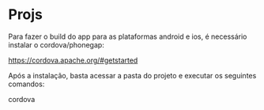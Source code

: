 # Projs

Para fazer o build do app para as plataformas android e ios, é necessário instalar o cordova/phonegap:

https://cordova.apache.org/#getstarted


Após a instalação, basta acessar a pasta do projeto e executar os seguintes comandos:

cordova 
